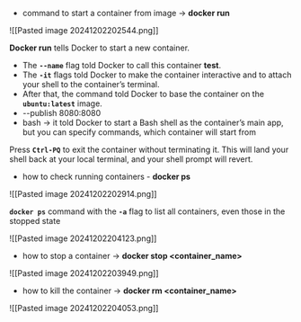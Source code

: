 - command to start a container from image -> **docker run**

![[Pasted image 20241202202544.png]]

**Docker run** tells Docker to start a new container. 

- The **`--name`** flag told Docker to call this container **test**.
- The **`-it`** flags told Docker to make the container interactive and to attach your shell to the container’s terminal. 
- After that, the command told Docker to base the container on the **`ubuntu:latest`** image. 
- --publish 8080:8080
- bash -> it told Docker to start a Bash shell as the container’s main app, but you can specify commands, which container will start from


Press **`Ctrl-PQ`** to exit the container without terminating it. This will land your shell back at your local terminal, and your shell prompt will revert.

- how to check running containers - **docker ps**

![[Pasted image 20241202202914.png]]

**`docker ps`** command with the **`-a`** flag to list all containers, even those in the stopped state

![[Pasted image 20241202204123.png]]

- how to stop a container -> **docker stop <container_name>**

![[Pasted image 20241202203949.png]]

- how to kill the container -> **docker rm <container_name>**

![[Pasted image 20241202204053.png]]